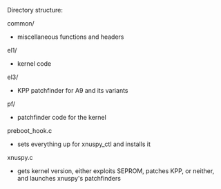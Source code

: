 Directory structure:

common/
- miscellaneous functions and headers

el1/
- kernel code

el3/
- KPP patchfinder for A9 and its variants

pf/
- patchfinder code for the kernel

preboot_hook.c
- sets everything up for xnuspy_ctl and installs it

xnuspy.c
- gets kernel version, either exploits SEPROM, patches KPP, or neither, and
launches xnuspy's patchfinders
